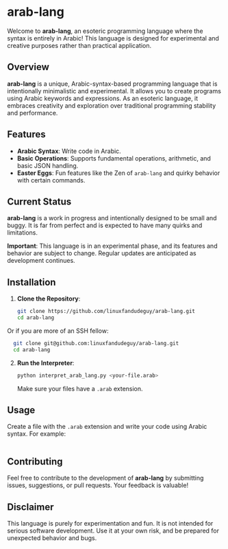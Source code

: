 
# arab-lang

Welcome to **arab-lang**, an esoteric programming language where the syntax is entirely in Arabic! This language is designed for experimental and creative purposes rather than practical application.

## Overview

**arab-lang** is a unique, Arabic-syntax-based programming language that is intentionally minimalistic and experimental. It allows you to create programs using Arabic keywords and expressions. As an esoteric language, it embraces creativity and exploration over traditional programming stability and performance.

## Features

- **Arabic Syntax**: Write code in Arabic.
- **Basic Operations**: Supports fundamental operations, arithmetic, and basic JSON handling.
- **Easter Eggs**: Fun features like the Zen of `arab-lang` and quirky behavior with certain commands.

## Current Status

**arab-lang** is a work in progress and intentionally designed to be small and buggy. It is far from perfect and is expected to have many quirks and limitations. 

**Important**: This language is in an experimental phase, and its features and behavior are subject to change. Regular updates are anticipated as development continues.

## Installation

1. **Clone the Repository**:
   ```sh
   git clone https://github.com/linuxfandudeguy/arab-lang.git   
   cd arab-lang
   ```  
 Or if you are more of an SSH fellow:
  
 ```sh
   git clone git@github.com:linuxfandudeguy/arab-lang.git
   cd arab-lang
   ```

2. **Run the Interpreter**:
   ```sh
   python interpret_arab_lang.py <your-file.arab>
   ```

   Make sure your files have a `.arab` extension.

## Usage

Create a file with the `.arab` extension and write your code using Arabic syntax. For example:

```python

```

## Contributing

Feel free to contribute to the development of **arab-lang** by submitting issues, suggestions, or pull requests. Your feedback is valuable!

## Disclaimer

This language is purely for experimentation and fun. It is not intended for serious software development. Use it at your own risk, and be prepared for unexpected behavior and bugs.




